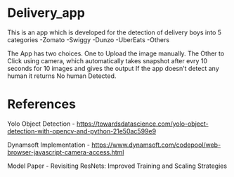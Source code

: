 # Delivery_app

This is an app which is developed for the detection of delivery boys into 5 categories
-Zomato
-Swiggy
-Dunzo
-UberEats
-Others

The App has two choices. One to Upload the image manually. The Other to Click using camera, which automatically takes snapshot after evry 10 seconds for 10 images and gives the output
If the app doesn't detect any human it returns No human Detected.


# References 
Yolo Object Detection - https://towardsdatascience.com/yolo-object-detection-with-opencv-and-python-21e50ac599e9

Dynamsoft Implementation - https://www.dynamsoft.com/codepool/web-browser-javascript-camera-access.html

Model Paper - Revisiting ResNets: Improved Training and Scaling Strategies

